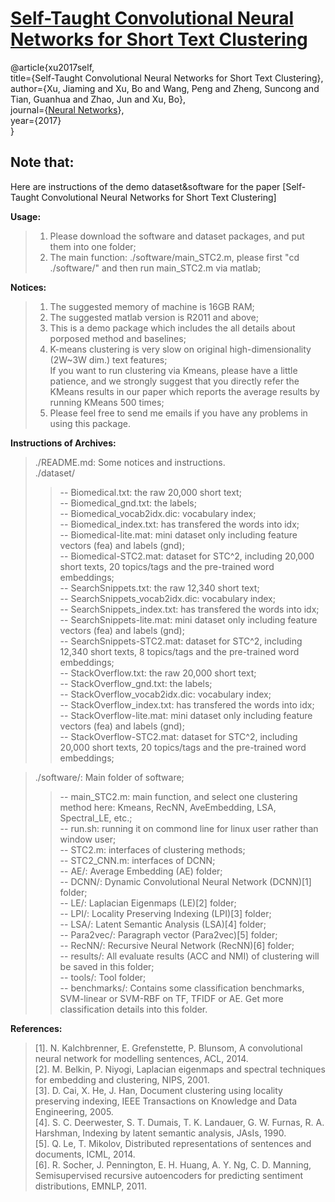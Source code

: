 [Self-Taught Convolutional Neural Networks for Short Text Clustering](https://arxiv.org/abs/1701.00185)  
============================================================================  
@article{xu2017self,    
  title={Self-Taught Convolutional Neural Networks for Short Text Clustering},    
  author={Xu, Jiaming and Xu, Bo and Wang, Peng and Zheng, Suncong and Tian, Guanhua and Zhao, Jun and Xu, Bo},    
  journal={[Neural Networks](http://dx.doi.org/10.1016/j.neunet.2016.12.008)},      
  year={2017}    
}    

**Note that:**  
----------------------------------------------------------------------------  
  
Here are instructions of the demo dataset&software for the paper [Self-Taught Convolutional Neural Networks for Short Text Clustering]    
  
**Usage:**  
>1. Please download the software and dataset packages, and put them into one folder;  
>2. The main function: ./software/main_STC2.m, please first "cd ./software/" and then run main_STC2.m via matlab;  
    
**Notices:**  
>1. The suggested memory of machine is 16GB RAM;  
>2. The suggested matlab version is R2011 and above;  
>3. This is a demo package which includes the all details about porposed method and baselines;  
>4. K-means clustering is very slow on original high-dimensionality (2W~3W dim.) text features;    
>If you want to run clustering via Kmeans, please have a little patience, and we strongly suggest that you directly refer the KMeans results in our paper which reports the average results by running KMeans 500 times;  
>5. Please feel free to send me emails if you have any problems in using this package.  

**Instructions of Archives:**  
>./README.md: Some notices and instructions.  
>./dataset/  
>>-- Biomedical.txt: the raw 20,000 short text;  
>>-- Biomedical_gnd.txt: the labels;  
>>-- Biomedical_vocab2idx.dic: vocabulary index;  
>>-- Biomedical_index.txt: has transfered the words into idx;  
>>-- Biomedical-lite.mat: mini dataset only including feature vectors (fea) and labels (gnd);  
>>-- Biomedical-STC2.mat: dataset for STC^2, including 20,000 short texts, 20 topics/tags and the pre-trained word embeddings;   
>>-- SearchSnippets.txt: the raw 12,340 short text;  
>>-- SearchSnippets_vocab2idx.dic: vocabulary index;  
>>-- SearchSnippets_index.txt: has transfered the words into idx;  
>>-- SearchSnippets-lite.mat: mini dataset only including feature vectors (fea) and labels (gnd);  
>>-- SearchSnippets-STC2.mat: dataset for STC^2, including 12,340 short texts, 8 topics/tags and the pre-trained word embeddings;   
>>-- StackOverflow.txt: the raw 20,000 short text;  
>>-- StackOverflow_gnd.txt: the labels;  
>>-- StackOverflow_vocab2idx.dic: vocabulary index;  
>>-- StackOverflow_index.txt: has transfered the words into idx;  
>>-- StackOverflow-lite.mat: mini dataset only including feature vectors (fea) and labels (gnd);          
>>-- StackOverflow-STC2.mat: dataset for STC^2, including 20,000 short texts, 20 topics/tags and the pre-trained word embeddings;           

>./software/: Main folder of software;  
>>-- main_STC2.m: main function, and select one clustering method here: Kmeans, RecNN, AveEmbedding, LSA, Spectral_LE, etc.;  
>>-- run.sh: running it on commond line for linux user rather than window user;  
>>-- STC2.m: interfaces of clustering methods;  
>>-- STC2_CNN.m: interfaces of DCNN;  
>>-- AE/: Average Embedding (AE) folder;  
>>-- DCNN/: Dynamic Convolutional Neural Network (DCNN)[1] folder;  
>>-- LE/: Laplacian Eigenmaps (LE)[2] folder;  
>>-- LPI/: Locality Preserving Indexing (LPI)[3] folder;  
>>-- LSA/: Latent Semantic Analysis (LSA)[4] folder;  
>>-- Para2vec/: Paragraph vector (Para2vec)[5] folder;  
>>-- RecNN/: Recursive Neural Network (RecNN)[6] folder;  
>>-- results/: All evaluate results (ACC and NMI) of clustering will be saved in this folder;  
>>-- tools/: Tool folder;  
>>-- benchmarks/: Contains some classification benchmarks, SVM-linear or SVM-RBF on TF, TFIDF or AE. Get more classification details into this folder.  
				

**References:**  				
>[1]. N. Kalchbrenner, E. Grefenstette, P. Blunsom, A convolutional neural network for modelling sentences, ACL, 2014.  
>[2]. M. Belkin, P. Niyogi, Laplacian eigenmaps and spectral techniques for embedding and clustering, NIPS, 2001.  
>[3]. D. Cai, X. He, J. Han, Document clustering using locality preserving indexing, IEEE Transactions on Knowledge and Data Engineering, 2005.  
>[4]. S. C. Deerwester, S. T. Dumais, T. K. Landauer, G. W. Furnas, R. A. Harshman, Indexing by latent semantic analysis, JAsIs, 1990.  
>[5]. Q. Le, T. Mikolov, Distributed representations of sentences and documents, ICML, 2014.  
>[6]. R. Socher, J. Pennington, E. H. Huang, A. Y. Ng, C. D. Manning, Semisupervised recursive autoencoders for predicting sentiment distributions, EMNLP, 2011.  

